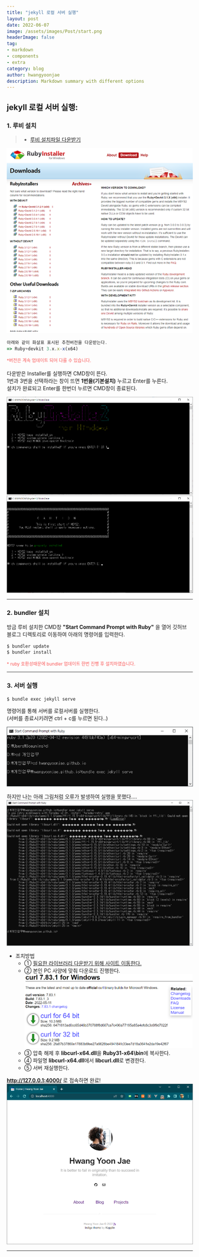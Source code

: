 ```yaml
---
title: "jekyll 로컬 서버 실행"
layout: post
date: 2022-06-07
image: /assets/images/Post/start.png
headerImage: false
tag:
- markdown
- components
- extra
category: blog
author: hwangyoonjae
description: Markdown summary with different options
---
```


## jekyll 로컬 서버 실행:
### 1. 루비 설치
> * [루비 설치파일 다운받기](https://rubyinstaller.org/downloads/ "지킬테마")

![텍스트](/assets/images/local/ruby%20%EC%84%A4%EC%B9%98%ED%94%84%EB%A1%9C%EA%B7%B8%EB%9E%A8.PNG)
```javascript
아래와 같이 화살표 표시된 추천버전을 다운받는다.
=> Ruby+devkit 3.x.x-x(x64)
```
<span style="color:#FA5858; font-size:12px">*버전은 계속 업데이트 되어 다를 수 있습니다.</span>
<br><br>
다운받은 Installer를 실행하면 CMD창이 뜬다.
<br>
1번과 3번을 선택하라는 창이 뜨면 **1번을(기본설치)** 누르고 Enter를 누른다.
<br>
설치가 완료되고 Enter를 한번더 누르면 CMD창이 종료된다.
<br>

![텍스트](/assets/images/local/ruby%20%EC%84%A4%EC%B9%98%ED%99%94%EB%A9%B4(1).png)
![텍스트](/assets/images/local/ruby%20%EC%84%A4%EC%B9%98%ED%99%94%EB%A9%B4(2).png)
* * *

### 2. bundler 설치
방금 루비 설치한 CMD창 **"Start Command Prompt with Ruby"** 을 열어 깃허브 블로그 디렉토리로 이동하여 아래의 명령어를 입력한다.

```javascript
$ bundler update
$ bundler install
```

<span style="color:#FA5858; font-size:12px">* ruby 호환성때문에 bundler 업데이트 한번 진행 후 설치하였습니다.</span>

* * *

### 3. 서버 실행
```javascript
$ bundle exec jekyll serve 
```
명령어를 통해 서버를 로컬서버를 실행한다.
<br>
(서버를 종료시키려면 ctrl + c를 누르면 된다..)

![텍스트](/assets/images/local/jekyll%20%EC%84%9C%EB%B2%84%20%EC%8B%A4%ED%96%89.PNG)

하지만 나는 아래 그림처럼 오류가 발생하여 실행을 못했다....
![텍스트](/assets/images/local/jekyll%20%EC%84%9C%EB%B2%84%20%EC%8B%A4%ED%96%89%EC%95%88%EB%90%98%EB%8A%94%20%EA%B2%BD%EC%9A%B0.PNG)

* 조치방법
    + ① [필요한 라이브러리 다운받기 위해 사이트 이동한다.](https://curl.se/windows/ "라이브러리")
    + ② 본인 PC 사양에 맞춰 다운로드 진행한다.![텍스트](/assets/images/local/%EB%9D%BC%EC%9D%B4%EB%B8%8C%EB%9F%AC%EB%A6%AC%20%EB%8B%A4%EC%9A%B4%ED%81%B4%EB%A6%AD.PNG)
    + ③ 압축 해제 후 **libcurl-x64.dll**을 **Ruby31-x64\bin**에 복사한다.
    + ④ 파일명 **libcurl-x64.dll**에서 **libcurl.dll**로 변경한다.
    + ⑤ 서버 재실행한다.

**http://127.0.0.1:4000/** 로 접속하면 완료!
![텍스트](/assets/images/local/jekyll%20%EB%A1%9C%EC%BB%AC%20%EC%8B%A4%ED%96%89%ED%99%94%EB%A9%B4.PNG)

* * *